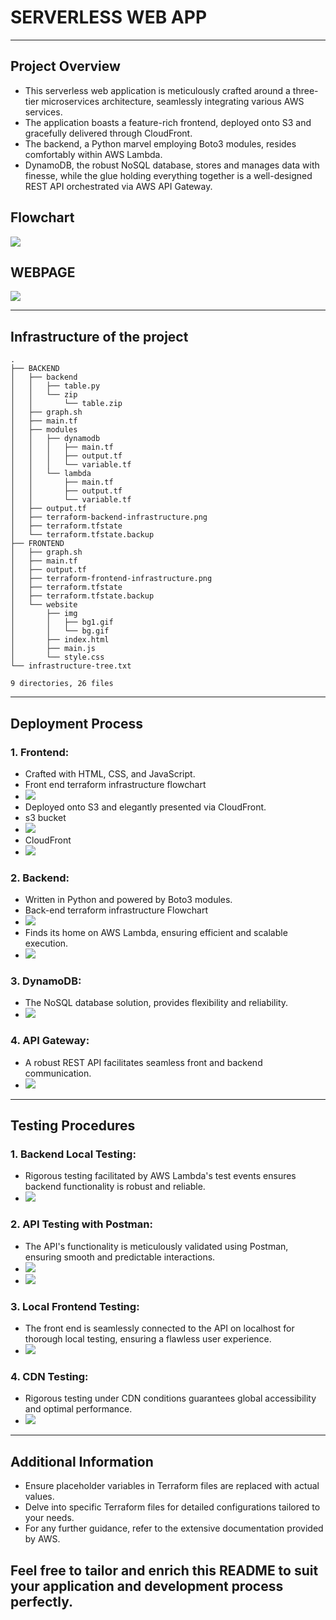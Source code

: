 # SERVERLESS WEB APP
----
## Project Overview

 - This serverless web application is meticulously crafted around a three-tier microservices architecture, seamlessly integrating various AWS services.
 - The application boasts a feature-rich frontend, deployed onto S3 and gracefully delivered through CloudFront.
 - The backend, a Python marvel employing Boto3 modules, resides comfortably within AWS Lambda.
 - DynamoDB, the robust NoSQL database, stores and manages data with finesse, while the glue holding everything together is a well-designed REST API orchestrated via AWS API Gateway.

## Flowchart

<img src="https://github.com/yuva19102003/serverless-web-app/blob/master/flowchart.drawio.svg">

## WEBPAGE

<img src="https://github.com/yuva19102003/serverless-web-app/blob/master/screenshots/webpage.png">

----
## Infrastructure of the project

```
.
├── BACKEND
│   ├── backend
│   │   ├── table.py
│   │   └── zip
│   │       └── table.zip
│   ├── graph.sh
│   ├── main.tf
│   ├── modules
│   │   ├── dynamodb
│   │   │   ├── main.tf
│   │   │   ├── output.tf
│   │   │   └── variable.tf
│   │   └── lambda
│   │       ├── main.tf
│   │       ├── output.tf
│   │       └── variable.tf
│   ├── output.tf
│   ├── terraform-backend-infrastructure.png
│   ├── terraform.tfstate
│   └── terraform.tfstate.backup
├── FRONTEND
│   ├── graph.sh
│   ├── main.tf
│   ├── output.tf
│   ├── terraform-frontend-infrastructure.png
│   ├── terraform.tfstate
│   ├── terraform.tfstate.backup
│   └── website
│       ├── img
│       │   ├── bg1.gif
│       │   └── bg.gif
│       ├── index.html
│       ├── main.js
│       └── style.css
└── infrastructure-tree.txt

9 directories, 26 files
```
----


## Deployment Process

### 1. **Frontend:**
   - Crafted with HTML, CSS, and JavaScript.
   - Front end terraform infrastructure flowchart
   - <img src="https://github.com/yuva19102003/serverless-web-app/blob/master/FRONTEND/terraform-frontend-infrastructure.png">
   - Deployed onto S3 and elegantly presented via CloudFront.
   - s3 bucket
   - <img src="https://github.com/yuva19102003/serverless-web-app/blob/master/screenshots/s3.png">
   - CloudFront
   - <img src="https://github.com/yuva19102003/serverless-web-app/blob/master/screenshots/cloudfront.png">
 
### 2. **Backend:**
   - Written in Python and powered by Boto3 modules.
   - Back-end terraform infrastructure Flowchart
   - <img src="https://github.com/yuva19102003/serverless-web-app/blob/master/BACKEND/terraform-backend-infrastructure.png">
   - Finds its home on AWS Lambda, ensuring efficient and scalable execution.
   - <img src="https://github.com/yuva19102003/serverless-web-app/blob/master/screenshots/lambda.png">

### 3. **DynamoDB:**
   - The NoSQL database solution, provides flexibility and reliability.
   - <img src="https://github.com/yuva19102003/serverless-web-app/blob/master/screenshots/dynamodb.png">

### 4. **API Gateway:**
   - A robust REST API facilitates seamless front and backend communication.
   - <img src="https://github.com/yuva19102003/serverless-web-app/blob/master/screenshots/api-gateway.png">

----
   
## Testing Procedures

### 1. **Backend Local Testing:**
   - Rigorous testing facilitated by AWS Lambda's test events ensures backend functionality is robust and reliable.
   - <img src="https://github.com/yuva19102003/serverless-web-app/blob/master/screenshots/lambda-testing.png">

### 2. **API Testing with Postman:**
   - The API's functionality is meticulously validated using Postman, ensuring smooth and predictable interactions.
   - <img src="https://github.com/yuva19102003/serverless-web-app/blob/master/screenshots/postman-api-testing.png">
   - <img src="https://github.com/yuva19102003/serverless-web-app/blob/master/screenshots/api-test-result.png">

### 3. **Local Frontend Testing:**
   - The front end is seamlessly connected to the API on localhost for thorough local testing, ensuring a flawless user experience.
   - <img src="https://github.com/yuva19102003/serverless-web-app/blob/master/screenshots/frontend%20testing.png">

### 4. **CDN Testing:**
   - Rigorous testing under CDN conditions guarantees global accessibility and optimal performance.
   - <img src="https://github.com/yuva19102003/serverless-web-app/blob/master/screenshots/cdn-testing.png">

----
## Additional Information

- Ensure placeholder variables in Terraform files are replaced with actual values.
- Delve into specific Terraform files for detailed configurations tailored to your needs.
- For any further guidance, refer to the extensive documentation provided by AWS.

Feel free to tailor and enrich this README to suit your application and development process perfectly.
----
